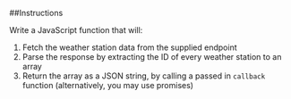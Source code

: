 

##Instructions

Write a JavaScript function that will:

1. Fetch the weather station data from the supplied endpoint
2. Parse the response by extracting the ID of every weather station to an array
3. Return the array as a JSON string​, by calling a passed in `callback` function (alternatively, you may use promises)